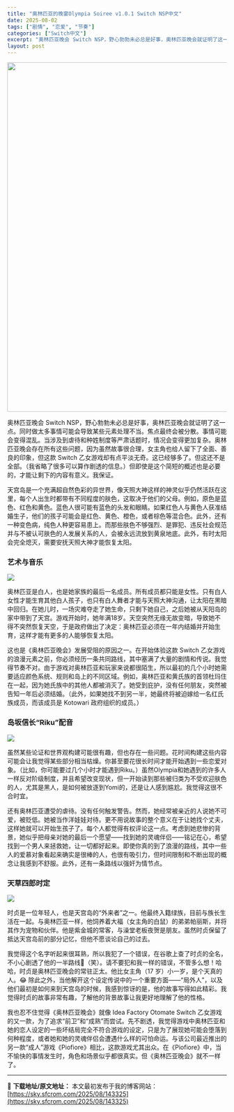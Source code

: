 ```yaml
---
title: "奥林匹亚的晚宴Olympia Soiree v1.0.1 Switch NSP中文"
date: 2025-08-02
tags: ["剧情", "恋爱", "节奏"]
categories: ["Switch中文"]
excerpt: "奥林匹亚晚会 Switch NSP，野心勃勃未必总是好事，奥林匹亚晚会就证明了这一点。同时做太多事情可能会导致某些元素处理不当。焦点最终会被分散。事情可能会变得混乱。当涉及到虐待和种姓制度等严肃话题时，情况会变得更加复杂。奥林匹亚晚会存在所有这些问题，因为虽然故事很合理，女主角也给人留下了全面、善良&hellip;"
layout: post
---
```


<img class="aligncenter size-full wp-image-143326" src="https://sky.sfcrom.com/wp-content/uploads/2025/08/2025080204570544.webp" alt="" width="550" height="800" />

奥林匹亚晚会 Switch NSP，野心勃勃未必总是好事，奥林匹亚晚会就证明了这一点。同时做太多事情可能会导致某些元素处理不当。焦点最终会被分散。事情可能会变得混乱。当涉及到虐待和种姓制度等严肃话题时，情况会变得更加复杂。奥林匹亚晚会存在所有这些问题，因为虽然故事很合理，女主角也给人留下了全面、善良的印象，但这款 Switch 乙女游戏却有点平淡无奇。这已经够多了。但这还不是全部。（我省略了很多可以算作剧透的信息。）但即使是这个简短的概述也是必要的，才能让剩下的内容有意义。我保证。

天宫岛是一个充满超自然色彩的异世界，像天照大神这样的神灵似乎仍然活跃在这里，每个人出生时都带有不同程度的肤色，这取决于他们的父母。例如，原色是蓝色、红色和黄色。蓝色人很可能有蓝色的头发和眼睛。如果红色人与黄色人获准结婚生子，他们的孩子可能会是红色、黄色、橙色，或者棕色等混合色。此外，还有一种变色病，纯色人种更容易患上。而那些肤色不够强烈、是罪犯、违反社会规范并与不被认可肤色的人发展关系的人，会被永远流放到黄泉地底。此外，有时太阳会完全熄灭，需要安抚天照大神才能恢复太阳。
<h3>艺术与音乐</h3>
<img src="https://img-eshop.cdn.nintendo.net/i/cd3e5d3cba7595ba54418d49b22a343a8283e2785f7b57c938354d0d46f605b4.jpg?w=1000" />

奥林匹亚是白人，也是她家族的最后一名成员。所有成员都只能是女性。只有白人女性才能生育其他白人孩子，也只有白人舞者才能与天照大神沟通，让太阳在黑暗中回归。在她儿时，一场灾难夺走了她生命，只剩下她自己，之后她被从天阳岛的家中带到了天宫。游戏开始时，她年满18岁。天空突然无缘无故变暗，导致她不得不突然恢复天空，于是政府做出了决定：奥林匹亚必须在一年内结婚并开始生育，这样才能有更多的人能够恢复太阳。

这也是《奥林匹亚晚会》发展受阻的原因之一。在开始体验这款 Switch 乙女游戏的浪漫元素之前，你必须经历一条共同路线，其中塞满了大量的剧情和传说。我觉得节奏不对。由于游戏对奥林匹亚和玩家来说都很陌生，所以最初的几个小时她需要适应颜色系统、规则和岛上的不同区域。例如，奥林匹亚和黄氏族的首领杜玛住在一起，因为她氏族中的其他人都被消灭了。她受到庇护，没有任何朋友，突然被告知一年后必须结婚。（此外，如果她找不到另一半，她最终将被迫嫁给一名红氏族成员，而该成员是 Kotowari 政府组织的成员。）
<h3>岛坂信长“Riku”配音</h3>
<img src="https://img-eshop.cdn.nintendo.net/i/1e349cd63a74e749c3b03f1b59e99ef0250feff5abb31d4f4e31d7e831091be6.jpg?w=1000" />

虽然某些论证和世界观构建可能很有趣，但也存在一些问题。花时间构建这些内容可能会让我觉得某些部分相当枯燥。你甚至要花很长时间才能开始遇到一些恋爱对象。（比如，你可能要过几个小时才能遇到Riku。）虽然Olympia和她遇到的许多人一样反对阶级制度，并且希望改变现状，但一开始读到那些被归类为不受欢迎肤色的人，尤其是黑人，是如何被放逐到Yomi的，还是让人感到尴尬。我觉得这很不合时宜。

还有奥林匹亚遭受的虐待。没有任何触发警告。然而，她经常被亲近的人说她不可爱，被贬低。她被当作洋娃娃对待。更不用说故事的整个意义在于让她找个丈夫，这样她就可以开始生孩子了。每个人都觉得有权评论这一点。考虑到她悲惨的背景，她似乎把母亲对她的最后一个愿望——找到她的灵魂伴侣——铭记在心，希望找到一个男人来拯救她，让一切都好起来。即使你真的到了浪漫的路线，其中一些人的爱慕对象看起来确实是很棒的人，也很有吸引力，但时间限制和不断出现的概念让我感到不舒服。此外，还有一条路线以强奸为情节点。
<h3>天草四郎时定</h3>
<img src="https://img-eshop.cdn.nintendo.net/i/ec3726ca329f65b3a1fde75e77a665d30501b76392f448539b2bdd9770f8dcfc.jpg?w=1000" />

时贞是一位年轻人，也是天宫岛的“外来者”之一。他最终入籍绿族，目前与族长生活在一起。与奥林匹亚一样，他饲养着大福（女主角的白鼠）的弟弟帕丽斯，并将其作为宠物和伙伴。他是紫金城的常客，与澡堂老板夜贺是朋友。虽然时贞保留了抵达天宫岛前的部分记忆，但他不愿谈论自己的过去。

我觉得这个名字听起来很耳熟，所以我犯了一个错误，在谷歌上查了时贞的全名，不小心剧透了他的一半路线🤡（笑）。请不要犯和我一样的错误，不管多么想！哈哈，时贞是奥林匹亚晚会的常驻正太。他比女主角（17 岁）小一岁，是个天真的人。😂 除此之外，当他解开这个设定传说中的一个重要方面——“局外人”，以及他们最初是如何来到天宫岛的时候，我感到惊讶的是，他的故事写得如此精彩。我觉得时贞的故事非常有趣，了解他的背景故事让我更好地理解了他的性格。

我也忍不住觉得《奥林匹亚晚会》就像 Idea Factory Otomate Switch 乙女游戏的又一款，为了追求“前卫”和“成熟”而尝试。先不剧透，我觉得游戏中奥林匹亚和她的恋人设定的一些坏结局完全不符合游戏的设定，只是为了展现她可能会堕落到何种程度，或者她和她的灵魂伴侣会遭遇什么样的可怕命运。与该公司最近推出的另一款“成人”游戏《Piofiore》相比，这款游戏尤其出众。在《Piofiore》中，当不愉快的事情发生时，角色和场景似乎都很真实。但《奥林匹亚晚会》就不一样了。

---
📖 **下载地址/原文地址：** 本文最初发布于我的博客网站：[https://sky.sfcrom.com/2025/08/143325](https://sky.sfcrom.com/2025/08/143325)
